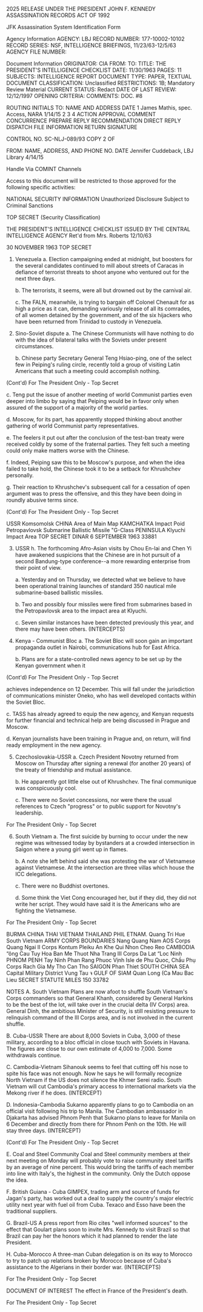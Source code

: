 2025 RELEASE UNDER THE PRESIDENT JOHN F. KENNEDY ASSASSINATION RECORDS ACT OF 1992

JFK Assassination System
Identification Form

Agency Information
AGENCY: LBJ
RECORD NUMBER: 177-10002-10102
RECORD SERIES: NSF, INTELLIGENCE BRIEFINGS, 11/23/63-12/5/63
AGENCY FILE NUMBER:

Document Information
ORIGINATOR: CIA
FROM:
TO:
TITLE: THE PRESIDENT'S INTELLIGENCE CHECKLIST
DATE: 11/30/1963
PAGES: 11
SUBJECTS: INTELLIGENCE REPORT
DOCUMENT TYPE: PAPER, TEXTUAL DOCUMENT
CLASSIFICATION: Unclassified
RESTRICTIONS: 1B; Mandatory Review Material
CURRENT STATUS: Redact
DATE OF LAST REVIEW: 12/12/1997
OPENING CRITERIA:
COMMENTS: DOC. #8

ROUTING
INITIALS
TO: NAME AND ADDRESS DATE
1 James Mathis, spec. Access, NARA 1/14/15
2
3
4
ACTION
APPROVAL
COMMENT
CONCURRENCE
PREPARE REPLY
RECOMMENDATION
DIRECT REPLY
DISPATCH
FILE
INFORMATION
RETURN
SIGNATURE

CONTROL NO. SC-NLJ-089/93
COPY 2 OF

FROM: NAME, ADDRESS, AND PHONE NO. DATE
Jennifer Cuddeback, LBJ Library 4/14/15

Handle Via
COMINT
Channels

Access to this document will be restricted to
those approved for the following specific activities:

NATIONAL SECURITY INFORMATION
Unauthorized Disclosure Subject to Criminal Sanctions

TOP SECRET
(Security Classification)

THE PRESIDENT'S
INTELLIGENCE CHECKLIST
ISSUED BY THE
CENTRAL INTELLIGENCE AGENCY
Ret'd from
Mrs. Roberts
12/10/63

30 NOVEMBER 1963
TOP SECRET

1. Venezuela
    a. Election campaigning ended at midnight, but boosters for the several candidates continued to mill about streets of Caracas in defiance of terrorist threats to shoot anyone who ventured out for the next three days.

    b. The terrorists, it seems, were all but drowned out by the carnival air.

    c. The FALN, meanwhile, is trying to bargain off Colonel Chenault for as high a price as it can, demanding variously release of all its comrades, of all women detained by the government, and of the six hijackers who have been returned from Trinidad to custody in Venezuela.

2. Sino-Soviet dispute
    a. The Chinese Communists will have nothing to do with the idea of bilateral talks with the Soviets under present circumstances.

    b. Chinese party Secretary General Teng Hsiao-ping, one of the select few in Peiping's ruling circle, recently told a group of visiting Latin Americans that such a meeting could accomplish nothing.

(Cont'd)
For The President Only - Top Secret

c. Teng put the issue of another meeting of world Communist parties even deeper into limbo by saying that Peiping would be in favor only when assured of the support of a majority of the world parties.

d. Moscow, for its part, has apparently stopped thinking about another gathering of world Communist party representatives.

e. The feelers it put out after the conclusion of the test-ban treaty were received coldly by some of the fraternal parties. They felt such a meeting could only make matters worse with the Chinese.

f. Indeed, Peiping saw this to be Moscow's purpose, and when the idea failed to take hold, the Chinese took it to be a setback for Khrushchev personally.

g. Their reaction to Khrushchev's subsequent call for a cessation of open argument was to press the offensive, and this they have been doing in roundly abusive terms since.

(Cont'd)
For The President Only - Top Secret

USSR
Komsomolsk
CHINA
Area of Main Map
KAMCHATKA
Impact Poid
Petropavlovsk
Submarine Ballistic Missile
"G-Class
PENINSULA
Klyuchi
Impact
Area
TOP SECRET DINAR
6 SEPTEMBER 1963
33881

3. USSR
    h. The forthcoming Afro-Asian visits by Chou En-lai and Chen Yi have awakened suspicions that the Chinese are in hot pursuit of a second Bandung-type conference--a more rewarding enterprise from their point of view.

    a. Yesterday and on Thursday, we detected what we believe to have been operational training launches of standard 350 nautical mile submarine-based ballistic missiles.

    b. Two and possibly four missiles were fired from submarines based in the Petropavlovsk area to the impact area at Klyuchi.

    c. Seven similar instances have been detected previously this year, and there may have been others. (INTERCEPTS)

4. Kenya - Communist Bloc
    a. The Soviet Bloc will soon gain an important propaganda outlet in Nairobi, communications hub for East Africa.

    b. Plans are for a state-controlled news agency to be set up by the Kenyan government when it

(Cont'd)
For The President Only - Top Secret

achieves independence on 12 December. This will fall under the jurisdiction of communications minister Oneko, who has well developed contacts within the Soviet Bloc.

c. TASS has already agreed to equip the new agency, and Kenyan requests for further financial and technical help are being discussed in Prague and Moscow.

d. Kenyan journalists have been training in Prague and, on return, will find ready employment in the new agency.

5. Czechoslovakia-USSR
    a. Czech President Novotny returned from Moscow on Thursday after signing a renewal (for another 20 years) of the treaty of friendship and mutual assistance.

    b. He apparently got little else out of Khrushchev. The final communique was conspicuously cool.

    c. There were no Soviet concessions, nor were there the usual references to Czech "progress" or to public support for Novotny's leadership.

For The President Only - Top Secret

6. South Vietnam
    a. The first suicide by burning to occur under the new regime was witnessed today by bystanders at a crowded intersection in Saigon where a young girl went up in flames.

    b. A note she left behind said she was protesting the war of Vietnamese against Vietnamese. At the intersection are three villas which house the ICC delegations.

    c. There were no Buddhist overtones.

    d. Some think the Viet Cong encouraged her, but if they did, they did not write her script. They would have said it is the Americans who are fighting the Vietnamese.

For The President Only - Top Secret

BURMA
CHINA
THAI
VIETNAM
THAILAND
PHIL
ETNAM.
Quang Tri
Hue
South Vietnam
ARMY CORPS BOUNDARIES
Nang
Quang Nam
AOS
Corps
Quang Ngai
II Corps
Kontum
Pleiku
An Khe
Qui Nhon
Cheo Reo
CAMBODIA
“ông Cau
Tuy Hoa
Ban Me Thuot
Nha Trang
III Corps Da Lat
“Loc Ninh
PHNOM PENH
Tay
Ninh
Phan Rang
Phuoc Vịnh
Isle de
Phu Quoc,
Chầu Phụ
Corps
Rach Gia
My Tho
Can Tho
SAIGON
Phan Thiet
SOUTH
CHINA
SEA
Capital Military District
Vung Tau
จ
GULF
OF
SIAM
Quan Long
(Ca Mau
Bac Lieu
SECRET
STATUTE MILES
150
33782

NOTES
A. South Vietnam
Plans are now afoot to shuffle South Vietnam's Corps commanders so that General Khanh, considered by General Harkins to be the best of the lot, will take over in the crucial delta (IV Corps) area. General Dinh, the ambitious Minister of Security, is still resisting pressure to relinquish command of the III Corps area, and is not involved in the current shuffle.

B. Cuba-USSR
There are about 8,000 Soviets in Cuba, 3,000 of these military, according to a bloc official in close touch with Soviets in Havana. The figures are close to our own estimate of 4,000 to 7,000. Some withdrawals continue.

C. Cambodia-Vietnam
Sihanouk seems to feel that cutting off his nose to spite his face was not enough. Now he says he will formally recognize North Vietnam if the US does not silence the Khmer Serei radio. South Vietnam will cut Cambodia's primary access to international markets via the Mekong river if he does. (INTERCEPT)

D. Indonesia-Cambodia
Sukarno apparently plans to go to Cambodia on an official visit following his trip to Manila. The Cambodian ambassador in Djakarta has advised Phnom Penh that Sukarno plans to leave for Manila on 6 December and directly from there for Phnom Penh on the 10th. He will stay three days. (INTERCEPT)

(Cont'd)
For The President Only - Top Secret

E. Coal and Steel Community
Coal and Steel community members at their next meeting on Monday will probably vote to raise community steel tariffs by an average of nine percent. This would bring the tariffs of each member into line with Italy's, the highest in the community. Only the Dutch oppose the idea.

F. British Guiana - Cuba
GIMPEX, trading arm and source of funds for Jagan's party, has worked out a deal to supply the country's major electric utility next year with fuel oil from Cuba. Texaco and Esso have been the traditional suppliers.

G. Brazil-US
A press report from Rio cites "well informed sources" to the effect that Goulart plans soon to invite Mrs. Kennedy to visit Brazil so that Brazil can pay her the honors which it had planned to render the late President.

H. Cuba-Morocco
A three-man Cuban delegation is on its way to Morocco to try to patch up relations broken by Morocco because of Cuba's assistance to the Algerians in their border war. (INTERCEPTS)

For The President Only - Top Secret

DOCUMENT OF INTEREST
The effect in France of the President's death.

For The President Only - Top Secret
